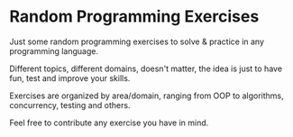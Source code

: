 # Random Programming Exercises

Just some random programming exercises to solve &amp; practice in any programming language.

Different topics, different domains, doesn't matter, the idea is just to have fun, test and improve your skills.

Exercises are organized by area/domain, ranging from OOP to algorithms, concurrency, testing and others.

Feel free to contribute any exercise you have in mind.
